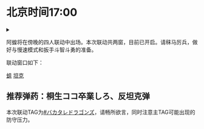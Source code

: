 # 北京时间17:00

<details>
  <summary></summary>
  <img src="https://img.nga.178.com/attachments/mon_202106/11/7nQ2o-e8h2Z13T3cSgd-nr.png"></img>
</details>

阿蝗将在傍晚的四人联动中出场。本次联动共两窗，目前已开启。请秣马厉兵，做好与慢速模式和扳手斗智斗勇的准备。

联动窗口如下：

[蛆](https://www.youtube.com/watch?v=DoJbyF_mb8M)
[坦克](https://www.youtube.com/watch?v=4s8PZGO_6OI)

## 推荐弹药：桐生ココ卒業しろ、反坦克弹

本次联动TAG为[#バカタレドラゴンズ](https://twitter.com/hashtag/%E3%83%90%E3%82%AB%E3%82%BF%E3%83%AC%E3%83%89%E3%83%A9%E3%82%B4%E3%83%B3%E3%82%BA)，请畅所欲言，同时注意主TAG可能出现的防守压力。